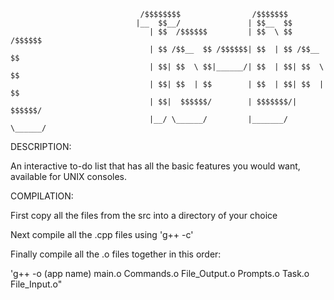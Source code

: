                                  /$$$$$$$$                /$$$$$$$
                                |__  $$__/               | $$__  $$
                                   | $$  /$$$$$$         | $$  \ $$  /$$$$$$
                                   | $$ /$$__  $$ /$$$$$$| $$  | $$ /$$__  $$
                                   | $$| $$  \ $$|______/| $$  | $$| $$  \ $$
                                   | $$| $$  | $$        | $$  | $$| $$  | $$
                                   | $$|  $$$$$$/        | $$$$$$$/|  $$$$$$/
                                   |__/ \______/         |_______/  \______/
                   

DESCRIPTION:

An interactive to-do list that has all the basic features you would want, available for UNIX consoles.

COMPILATION:

First copy all the files from the src into a directory of your choice

Next compile all the .cpp files using 'g++ -c'

Finally compile all the .o files together in this order: 

'g++ -o (app name) main.o Commands.o File_Output.o Prompts.o Task.o File_Input.o"


